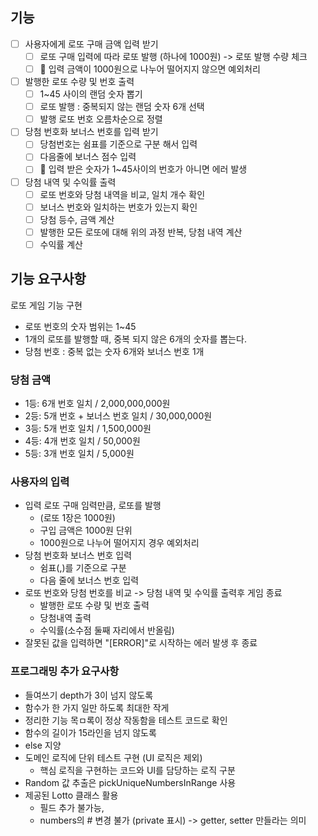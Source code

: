 ## 기능

- [ ] 사용자에게 로또 구매 금액 입력 받기
  - [ ] 로또 구매 입력에 따라 로또 발행 (하나에 1000원) -> 로또 발행 수량 체크
  - [ ] 🚨 입력 금액이 1000원으로 나누어 떨어지지 않으면 예외처리
- [ ] 발행한 로또 수량 및 번호 출력
  - [ ] 1~45 사이의 랜덤 숫자 뽑기
  - [ ] 로또 발행 : 중복되지 않는 랜덤 숫자 6개 선택
  - [ ] 발행 로또 번호 오름차순으로 정렬
- [ ] 당첨 번호화 보너스 번호를 입력 받기
  - [ ] 당첨번호는 쉼표를 기준으로 구분 해서 입력
  - [ ] 다음줄에 보너스 점수 입력
  - [ ] 🚨 입력 받은 숫자가 1~45사이의 번호가 아니면 에러 발생
- [ ] 당첨 내역 및 수익률 출력
  - [ ] 로또 번호와 당첨 내역을 비교, 일치 개수 확인
  - [ ] 보너스 번호와 일치하는 번호가 있는지 확인
  - [ ] 당첨 등수, 금액 계산
  - [ ] 발행한 모든 로또에 대해 위의 과정 반복, 당첨 내역 계산
  - [ ] 수익률 계산

## 기능 요구사항

로또 게임 기능 구현

- 로또 번호의 숫자 범위는 1~45
- 1개의 로또를 발행할 때, 중복 되지 않은 6개의 숫자를 뽑는다.
- 당첨 번호 : 중복 없는 숫자 6개와 보너스 번호 1개

### 당첨 금액

- 1등: 6개 번호 일치 / 2,000,000,000원
- 2등: 5개 번호 + 보너스 번호 일치 / 30,000,000원
- 3등: 5개 번호 일치 / 1,500,000원
- 4등: 4개 번호 일치 / 50,000원
- 5등: 3개 번호 일치 / 5,000원

### 사용자의 입력

- 입력 로또 구매 임력만큼, 로또를 발행
  - (로또 1장은 1000원)
  - 구입 금액은 1000원 단위
  - 1000원으로 나누어 떨어지지 경우 예외처리
- 당첨 번호화 보너스 번호 입력
  - 쉼표(,)를 기준으로 구분
  - 다음 줄에 보너스 번호 입력
- 로또 번호와 당첨 번호를 비교 -> 당첨 내역 및 수익률 출력후 게임 종료
  - 발행한 로또 수량 및 번호 출력
  - 당첨내역 출력
  - 수익률(소수점 둘째 자리에서 반올림)
- 잘못된 값을 입력하면 "[ERROR]"로 시작하는 에러 발생 후 종료

### 프로그래밍 추가 요구사항

- 들여쓰기 depth가 3이 넘지 않도록
- 함수가 한 가지 일만 하도록 최대한 작게
- 정리한 기능 목ㅁ록이 정상 작동함을 테스트 코드로 확인
- 함수의 길이가 15라인을 넘지 않도록
- else 지양
- 도메인 로직에 단위 테스트 구현 (UI 로직은 제외)
  - 핵심 로직을 구현하는 코드와 UI를 담당하는 로직 구분
- Random 값 추출은 pickUniqueNumbersInRange 사용
- 제공된 Lotto 클래스 활용
  - 필드 추가 불가능,
  - numbers의 # 변경 불가 (private 표시) -> getter, setter 만들라는 의미
